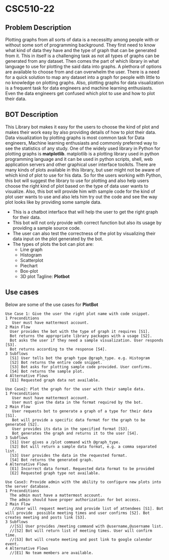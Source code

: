 # CSC510-22

## Problem Description
Plotting graphs from all sorts of data is a necessitty among people with or without some sort of programming background. They first need to know what kind of data they have and the type of graph that can be generated from it. This in itself is a challenging task as not all types of graphs can be generated from any dataset. Then comes the part of which library in what language to use for plotting the said data into graphs. A plethora of options are available to choose from and can overwhelm the user. There is a need for a quick solution to map any dataset into a graph for people with little to no knowledge on plotting graphs. Also, plotting graphs for data visualization is a frequent task for data engineers and machine learning enthusiasts. Even the data engineers get confused which plot to use and how to plot their data.

## BOT Description
This Library bot makes it easy for the users to choose the kind of plot and makes their work easy by also providing details of how to plot their data. Data visualization by plotting graphs is most common task for Data engineers, Machine learning enthusiasts and commonly preferred way to see the statistics of any study. One of the widely used library in Python for plotting graphs is **matplotlib**. matplotlib is a plotting library used in python programming language and it can be used in python scripts, shell, web application servers and other graphical user interface toolkits. There are many kinds of plots available in this library, but user might not be aware of which kind of plot to use for his data. So for the users working with Python, this bot will suggest the library to use for  plotting and also help users choose the right kind of plot based on the type of data user wants to visualize. Also, this bot will provide him with sample code for the kind of plot user wants to use and also lets him try out the code and see the way plot looks like by providing some sample data.  
* This is a chatbot interface that will help the user to get the right graph for their data.
* This bot will not only provide with correct function but also its usage by providing a sample source code.
* The user can also test the correctness of the plot by visualizing their data input on the plot generated by the bot.
* The types of plots the bot can plot are:
   * Line graph
   * Histogram
   * Scatterplot
   * Piechart
   * Box-plot
   * 3D plot
Tagline: **Plotbot**

## Use cases
Below are some of the use cases for **PlotBot**
```
Use Case 1: Give the user the right plot name with code snippet.
1 Preconditions
   User must have mattermost account.
2 Main Flow
  User provides the bot with the type of graph it requires [S1].
  Bot returns the appropriate library packages with a usage [S2].
  Bot asks the user if they need a sample visualization. User responds [S3].
  Bot returns according to the response [S4].
3 Subflows
  [S1] User tells bot the graph type @graph_type. e.g. Histogram
  [S2] Bot returns the entire code snippet.
  [S3] Bot asks for plotting sample code provided. User confirms.
  [S4] Bot returns the sample plot.
4 Alternative Flows
  [E1] Requested graph data not available.
```
```
Use Case2: Plot the graph for the user with their sample data.
1 Preconditions
   User must have mattermost account.
   User must give the data in the format required by the bot.
2 Main Flow
   User requests bot to generate a graph of a type for their data [S1].
   Bot will provide a specific data format for the graph to be generated [S2].
   User provides its data in the specified format [S3].
   Bot generates the graph and returns it to the user [S4].
3 Subflows
  [S1] User gives a /plot command with @graph_type.
  [S2] Bot will return a sample data format, e.g. a comma separated list.
  [S3] User provides the data in the requested format.
  [S4] Bot returns the generated graph.
4 Alternative Flows
  [E1] Incorrect data format. Requested data format to be provided
  [E2] Requested graph type not available.
```
```
Use Case3: Provide admin with the ability to configure new plots into the server database.
1 Preconditions
  The admin must have a mattermost account.
  The admin should have proper authorization for bot access.
2 Main Flow
   //User will request meeting and provide list of attendees [S1]. Bot will provide  possible meeting times and user confirms [S2]. Bot creates meeting and posts link [S3].
3 Subflows
  //[S1] User provides /meeting command with @username,@username list.
  //[S2] Bot will return list of meeting times. User will confirm time.
  //[S3] Bot will create meeting and post link to google calendar event.
4 Alternative Flows
  //[E1] No team members are available.
```
